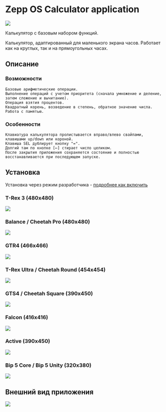 # Zepp OS Calculator application

![](https://i.ibb.co/VpXkddg/icon.png)

Калькулятор с базовым набором функций.

Калькулятор, адаптированный для маленького экрана часов. Работает как на круглых, так и на прямоугольных часах.

## Описание

### Возможности

    Базовые арифметические операции.
    Выполнение операций с учетом приоритета (сначала умножение и деление, затем сложение и вычитание).
    Операция взятия процентов.
    Квадратный корень, возведение в степень, обратное значение числа.
    Работа с памятью.

### Особенности

    Клавиатура калькулятора пролистывается вправо/влево свайпами, клавишами up/down или короной.
    Клавиша SEL дублирует кнопку "=".
    Долгий там по кнопке [←] стирает число целиком.
    После закрытия приложения сохраняется состояние и полностью восстанавливается при последующем запуске.

## Установка

Установка через режим разработчика - [подробнее как включить](https://4pda.to/forum/index.php?showtopic=1075239&view=findpost&p=125626228) 

### T-Rex 3 (480x480)

![](https://i.ibb.co/CsDcPJt/calc-r-MHS-480x480.png)

### Balance / Cheetah Pro (480x480)

![](https://i.ibb.co/KzrQMzX/calc-r-NXP-480x480.png)

### GTR4 (466x466)

![](https://i.ibb.co/0JjDjfR/calc-r-NXP-466x466.png)

### T-Rex Ultra / Cheetah Round (454x454)

![](https://i.ibb.co/Mg880W9/calc-r-NXP-454x454.png)

### GTS4 / Cheetah Square (390x450)

![](https://i.ibb.co/VVgmncZ/calc-s-Apollo-390x450.png)

### Falcon (416x416)

![](https://i.ibb.co/r0brmd2/calc-r-NXP-416x416.png)

### Active (390x450)

![](https://i.ibb.co/Zg8S5kR/calc-s-NXP-390x450.png)

### Bip 5 Core / Bip 5 Unity (320x380)

![](https://i.ibb.co/zXyQcmq/calc-s-Apollo-320x380.png)

## Внешний вид приложения

![](https://i.ibb.co/7rPgnfs/calc.jpg)
